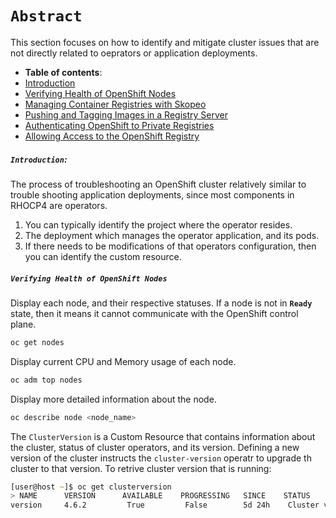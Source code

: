 # **`Abstract`**

This section focuses on how to identify and mitigate cluster issues that are not directly related to oeprators or application deployments.

-  **Table of contents**:
  - [Introduction](#introduction)
  - [Verifying Health of OpenShift Nodes](#verifying-health-of-openshift-nodes)
  - [Managing Container Registries with Skopeo](#managing-container-registries-with-skopeo)
  - [Pushing and Tagging Images in a Registry Server](#pushing-and-tagging-images-in-a-registry-server)
  - [Authenticating OpenShift to Private Registries](#authenticating-openshift-to-private-registries)
  - [Allowing Access to the OpenShift Registry](#allowing-access-to-the-openshift-registry)



##### **`Introduction`:**

The process of troubleshooting an OpenShift cluster relatively similar to trouble shooting application deployments, since most components in RHOCP4 are operators. 

1. You can typically identify the project where the operator resides.
2. The deployment which manages the operator application, and its pods.
3. If there needs to be modifications of that operators configuration, then you can identify the custom resource.


##### **`Verifying Health of OpenShift Nodes`**
Display each node, and their respective statuses. If a node is not in **`Ready`** state, then it means it cannot communicate with the OpenShift control plane.
```zsh
oc get nodes
```
Display current CPU and Memory usage of each node.
```zsh
oc adm top nodes
```
Display more detailed information about the node.
```zsh
oc describe node <node_name>
```
The `ClusterVersion` is a Custom Resource that contains information about the cluster, status of cluster operators, and its version. Defining a new version of the cluster instructs the `cluster-version` operatr to upgrade th cluster to that version. To retrive cluster version that is running:

```zsh
[user@host ~]$ oc get clusterversion
> NAME      VERSION      AVAILABLE    PROGRESSING   SINCE    STATUS
version     4.6.2         True         False        5d 24h    Cluster version is 4.6.2 
``` 